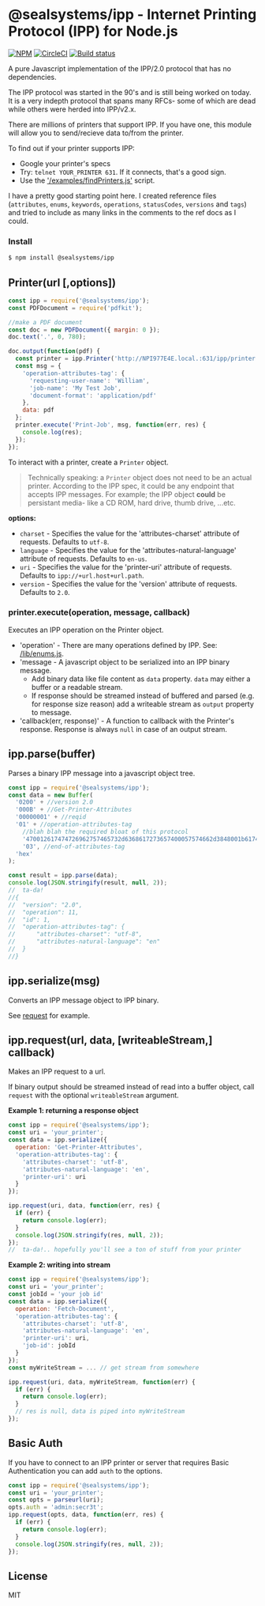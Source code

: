 # @sealsystems/ipp - Internet Printing Protocol (IPP) for Node.js

[![NPM](https://img.shields.io/npm/v/@sealsystems/ipp.svg)](https://www.npmjs.com/package/@sealsystems/ipp)
[![CircleCI](https://circleci.com/gh/sealsystems/node-ipp.svg?style=svg)](https://circleci.com/gh/sealsystems/node-ipp)
[![Build status](https://ci.appveyor.com/api/projects/status/vl62lopukvo2lyd0?svg=true)](https://ci.appveyor.com/project/StefanScherer/node-ipp)

A pure Javascript implementation of the IPP/2.0 protocol that has no dependencies.

The IPP protocol was started in the 90's and is still being worked on today. It is a very indepth protocol that spans many
RFCs- some of which are dead while others were herded into IPP/v2.x.

There are millions of printers that support IPP. If you have one, this module will allow you to send/recieve data to/from
the printer.

To find out if your printer supports IPP:

* Google your printer's specs
* Try: `telnet YOUR_PRINTER 631`. If it connects, that's a good sign.
* Use the ['/examples/findPrinters.js'](https://github.com/williamkapke/ipp/tree/master/examples/findPrinters.js) script.

I have a pretty good starting point here. I created reference files
(`attributes`, `enums`, `keywords`, `operations`, `statusCodes`, `versions` and `tags`) and tried to include as many
links in the comments to the ref docs as I could.

### Install

```bash
$ npm install @sealsystems/ipp
```

## Printer(url [,options])

```javascript
const ipp = require('@sealsystems/ipp');
const PDFDocument = require('pdfkit');

//make a PDF document
const doc = new PDFDocument({ margin: 0 });
doc.text('.', 0, 780);

doc.output(function(pdf) {
  const printer = ipp.Printer('http://NPI977E4E.local.:631/ipp/printer');
  const msg = {
    'operation-attributes-tag': {
      'requesting-user-name': 'William',
      'job-name': 'My Test Job',
      'document-format': 'application/pdf'
    },
    data: pdf
  };
  printer.execute('Print-Job', msg, function(err, res) {
    console.log(res);
  });
});
```

To interact with a printer, create a `Printer` object.

> Technically speaking: a `Printer` object does not need to be an actual printer. According to the IPP spec, it
> could be any endpoint that accepts IPP messages. For example; the IPP object **could** be persistant media- like a
> CD ROM, hard drive, thumb drive, ...etc.

**options:**

* `charset` - Specifies the value for the 'attributes-charset' attribute of requests. Defaults to `utf-8`.
* `language` - Specifies the value for the 'attributes-natural-language' attribute of requests. Defaults to `en-us`.
* `uri` - Specifies the value for the 'printer-uri' attribute of requests. Defaults to `ipp://+url.host+url.path`.
* `version` - Specifies the value for the 'version' attribute of requests. Defaults to `2.0`.

### printer.execute(operation, message, callback)

Executes an IPP operation on the Printer object.

* 'operation' - There are many operations defined by IPP. See: [/lib/enums.js](https://github.com/williamkapke/ipp/blob/master/lib/enums.js#L52).
* 'message - A javascript object to be serialized into an IPP binary message.
  * Add binary data like file content as `data` property. `data` may either a buffer or a readable stream.
  * If response should be streamed instead of buffered and parsed (e.g. for response size reason) add a writeable stream as `output` property to message.
* 'callback(err, response)' - A function to callback with the Printer's response. Response is always `null` in case of an output stream.

## ipp.parse(buffer)

Parses a binary IPP message into a javascript object tree.

```javascript
const ipp = require('@sealsystems/ipp');
const data = new Buffer(
  '0200' + //version 2.0
  '000B' + //Get-Printer-Attributes
  '00000001' + //reqid
  '01' + //operation-attributes-tag
    //blah blah the required bloat of this protocol
    '470012617474726962757465732d6368617273657400057574662d3848001b617474726962757465732d6e61747572616c2d6c616e67756167650002656e' +
    '03', //end-of-attributes-tag
  'hex'
);

const result = ipp.parse(data);
console.log(JSON.stringify(result, null, 2));
//  ta-da!
//{
//	"version": "2.0",
//	"operation": 11,
//	"id": 1,
//	"operation-attributes-tag": {
//		"attributes-charset": "utf-8",
//		"attributes-natural-language": "en"
//	}
//}
```

## ipp.serialize(msg)

Converts an IPP message object to IPP binary.

See [request](#request) for example.

<a id="request"></a>

## ipp.request(url, data, [writeableStream,] callback)

Makes an IPP request to a url.

If binary output should be streamed instead of read into a buffer object, call `request` with the optional `writeableStream` argument.

**Example 1: returning a response object**

```javascript
const ipp = require('@sealsystems/ipp');
const uri = 'your_printer';
const data = ipp.serialize({
  operation: 'Get-Printer-Attributes',
  'operation-attributes-tag': {
    'attributes-charset': 'utf-8',
    'attributes-natural-language': 'en',
    'printer-uri': uri
  }
});

ipp.request(uri, data, function(err, res) {
  if (err) {
    return console.log(err);
  }
  console.log(JSON.stringify(res, null, 2));
});
//  ta-da!.. hopefully you'll see a ton of stuff from your printer
```

**Example 2: writing into stream**

```javascript
const ipp = require('@sealsystems/ipp');
const uri = 'your_printer';
const jobId = 'your job id'
const data = ipp.serialize({
  operation: 'Fetch-Document',
  'operation-attributes-tag': {
    'attributes-charset': 'utf-8',
    'attributes-natural-language': 'en',
    'printer-uri': uri,
    'job-id': jobId
  }
});
const myWriteStream = ... // get stream from somewhere

ipp.request(uri, data, myWriteStream, function(err) {
  if (err) {
    return console.log(err);
  }
  // res is null, data is piped into myWriteStream
});
```

## Basic Auth

If you have to connect to an IPP printer or server that requires Basic Authentication you can add `auth` to the options.

```javascript
const ipp = require('@sealsystems/ipp');
const uri = 'your_printer';
const opts = parseurl(uri);
opts.auth = 'admin:secr3t';
ipp.request(opts, data, function(err, res) {
  if (err) {
    return console.log(err);
  }
  console.log(JSON.stringify(res, null, 2));
});
```

## License

MIT

